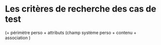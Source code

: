 
# Les critères de recherche des cas de test

 (+ périmètre perso + attributs (champ système perso + contenu + association )

<!--stackedit_data:
eyJoaXN0b3J5IjpbLTE5NDExOTQ2NzNdfQ==
-->
